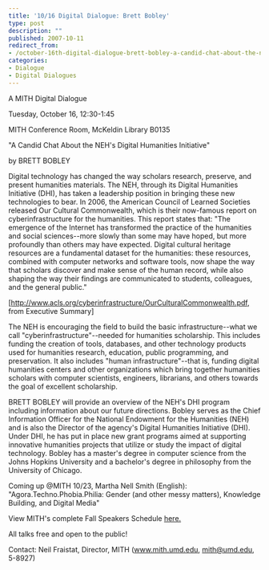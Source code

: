 ```yaml
---
title: '10/16 Digital Dialogue: Brett Bobley'
type: post
description: ""
published: 2007-10-11
redirect_from: 
- /october-16th-digital-dialogue-brett-bobley-a-candid-chat-about-the-nehs-digital-humanities-initiative/
categories:
- Dialogue
- Digital Dialogues
---
```

A MITH Digital Dialogue

Tuesday, October 16, 12:30-1:45

MITH Conference Room, McKeldin Library B0135

"A Candid Chat About the NEH's Digital Humanities Initiative"

by BRETT BOBLEY

Digital technology has changed the way scholars research, preserve, and present humanities materials. The NEH, through its Digital Humanities Initiative (DHI), has taken a leadership position in bringing these new technologies to bear. In 2006, the American Council of Learned Societies released Our Cultural Commonwealth, which is their now-famous report on cyberinfrastructure for the humanities. This report states that: "The emergence of the Internet has transformed the practice of the humanities and social sciences--more slowly than some may have hoped, but more profoundly than others may have expected. Digital cultural heritage resources are a fundamental dataset for the humanities: these resources, combined with computer networks and software tools, now shape the way that scholars discover and make sense of the human record, while also shaping the way their findings are communicated to students, colleagues, and the general public."

\[http://www.acls.org/cyberinfrastructure/OurCulturalCommonwealth.pdf, from Executive Summary]

The NEH is encouraging the field to build the basic infrastructure--what we call "cyberinfrastructure"--needed for humanities scholarship. This includes funding the creation of tools, databases, and other technology products used for humanities research, education, public programming, and preservation. It also includes "human infrastructure"--that is, funding digital humanities centers and other organizations which bring together humanities scholars with computer scientists, engineers, librarians, and others towards the goal of excellent scholarship.

BRETT BOBLEY will provide an overview of the NEH's DHI program including information about our future directions. Bobley serves as the Chief Information Officer for the National Endowment for the Humanities (NEH) and is also the Director of the agency's Digital Humanities Initiative (DHI). Under DHI, he has put in place new grant programs aimed at supporting innovative humanities projects that utilize or study the impact of digital technology. Bobley has a master's degree in computer science from the Johns Hopkins University and a bachelor's degree in philosophy from the University of Chicago.

Coming up @MITH 10/23, Martha Nell Smith (English): "Agora.Techno.Phobia.Philia: Gender (and other messy matters), Knowledge Building, and Digital Media"

View MITH's complete Fall Speakers Schedule [here.](http://web.archive.org/web/20100615144449/http://www.mith2.umd.edu/programs/mith_speakers_fall_2007.pdf)

All talks free and open to the public!

Contact: Neil Fraistat, Director, MITH (www.mith.umd.edu, mith@umd.edu, 5-8927)
